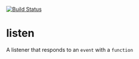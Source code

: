 [![Build Status](https://travis-ci.com/jaredforth/listen.svg?token=mH2pScYxqRkBEzpBQAu6&branch=master)](https://travis-ci.com/jaredforth/listen)

# listen

A listener that responds to an `event` with a `function` 
